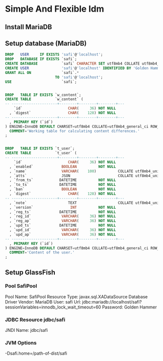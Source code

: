 # Simple And Flexible Idm

## Install MariaDB

## Setup database (MariaDB)

```SQL
DROP   USER     IF EXISTS 'safi'@'localhost';
DROP   DATABASE IF EXISTS `safi`;
CREATE DATABASE           `safi` CHARACTER SET utf8mb4 COLLATE utf8mb4_general_ci COMMENT 'Simple And Flexible IDM';
CREATE USER               'safi'@'localhost' IDENTIFIED BY 'Golden Hammer';
GRANT ALL ON              `safi`.*
                       TO 'safi'@'localhost';
USE                       `safi`;


DROP   TABLE IF EXISTS `w_content`;
CREATE TABLE           `w_content` (
-- ---------------------+--------+--------+--------+---
    `id`                     CHAR(     36) NOT NULL
  , `digest`                 CHAR(    128) NOT NULL
-- ---------------------+--------+--------+--------+---
  , PRIMARY KEY (`id`)
) ENGINE=InnoDB DEFAULT CHARSET=utf8mb4 COLLATE=utf8mb4_general_ci ROW_FORMAT=COMPACT
  COMMENT='Working table for calculating content differences.'
;


DROP   TABLE IF EXISTS `t_user`;
CREATE TABLE           `t_user` (
-- ---------------------+--------+--------+--------+---
    `id`                     CHAR(     36) NOT NULL
  , `enabled`             BOOLEAN          NOT NULL
  , `name`                VARCHAR(    100)          COLLATE utf8mb4_unicode_ci
  , `atts`                JSON                      COLLATE utf8mb4_unicode_ci
  , `from_ts`            DATETIME          NOT NULL
  , `to_ts`              DATETIME          NOT NULL
  , `ban`                 BOOLEAN          NOT NULL
  , `digest`                 CHAR(    128) NOT NULL
-- ---------------------+--------+--------+--------+---
  , `note`                   TEXT                   COLLATE utf8mb4_unicode_ci
  , `version`                 INT          NOT NULL
  , `reg_ts`             DATETIME          NOT NULL
  , `reg_id`              VARCHAR(     36) NOT NULL
  , `reg_ap`              VARCHAR(     36) NOT NULL
  , `upd_ts`             DATETIME          NOT NULL
  , `upd_id`              VARCHAR(     36) NOT NULL
  , `upd_ap`              VARCHAR(     36) NOT NULL
-- ---------------------+--------+--------+--------+---
  , PRIMARY KEY (`id`)
) ENGINE=InnoDB DEFAULT CHARSET=utf8mb4 COLLATE=utf8mb4_general_ci ROW_FORMAT=DYNAMIC
  COMMENT='Content of the user.'
;


```

## Setup GlassFish

### Pool SafiPool
Pool Name: SafiPool
Resource Type: javax.sql.XADataSource
Database Driver Vendor: MariaDB
User: safi
Url: jdbc:mariadb://localhost/safi?sessionVariables=innodb_lock_wait_timeout=60
Password: Golden Hammer


### JDBC Resource jdbc/safi
JNDI Name: jdbc/safi

### JVM Options
-Dsafi.home=/path-of-dist/safi

